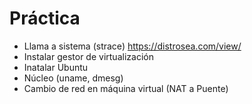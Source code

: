# Práctica

- Llama a sistema (strace) https://distrosea.com/view/
- Instalar gestor de virtualización
- Inatalar Ubuntu
- Núcleo (uname, dmesg)
- Cambio de red en máquina virtual (NAT a Puente)
